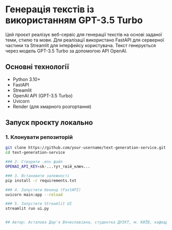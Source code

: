 # Генерація текстів із використанням GPT-3.5 Turbo

Цей проєкт реалізує веб-сервіс для генерації текстів на основі заданої теми, стилю та мови. Для реалізації використано FastAPI для серверної частини та Streamlit для інтерфейсу користувача. Текст генерується через модель GPT-3.5 Turbo за допомогою API OpenAI.

## Основні технології

- Python 3.10+
- FastAPI
- Streamlit
- OpenAI API (GPT-3.5 Turbo)
- Uvicorn
- Render (для хмарного розгортання)

## Запуск проєкту локально

### 1. Клонувати репозиторій
```bash
git clone https://github.com/your-username/text-generation-service.git
cd text-generation-service

### 2. Створити .env файл
OPENAI_API_KEY=sk-...тут_твій_ключ...

### 3. Встановити залежності 
pip install -r requirements.txt

### 4. Запустити бекенд (FastAPI)
uvicorn main:app --reload

### 5. Запустити Streamlit UI
streamlit run ui.py


## Автор: Астапова Дар'я Вячеславівна, студентка ДУІКТ, м. КИЇВ, кафедра "Комп'ютерні науки" освітня програма "Штучний інтелект", група ШІД-42, 2025 р.